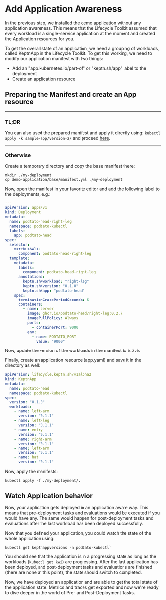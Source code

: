 # Add Application Awareness

In the previous step, we installed the demo application without any application awareness.
This means that the Lifecycle
Toolkit assumed that every workload is a single-service application at the moment and created the Application resources
for you.

To get the overall state of an application, we need a grouping of workloads, called KeptnApp in the Lifecycle Toolkit.
To get this working, we need to modify our application manifest with two things:

* Add an "app.kubernetes.io/part-of" or "keptn.sh/app" label to the deployment
* Create an application resource

## Preparing the Manifest and create an App resource

---

### TL;DR

You can also used the prepared manifest and apply it directly using: `kubectl apply -k sample-app/version-2/` and
proceed [here](#watch-application-behavior).

---

### Otherwise

Create a temporary directory and copy the base manifest there:

```shell
mkdir ./my-deployment
cp demo-application/base/manifest.yml ./my-deployment
```

Now, open the manifest in your favorite editor and add the following label to the deployments, e.g.:

```yaml
---
apiVersion: apps/v1
kind: Deployment
metadata:
  name: podtato-head-right-leg
  namespace: podtato-kubectl
  labels:
    app: podtato-head
spec:
  selector:
    matchLabels:
      component: podtato-head-right-leg
  template:
    metadata:
      labels:
        component: podtato-head-right-leg
      annotations:
        keptn.sh/workload: "right-leg"
        keptn.sh/version: "0.1.0"
        keptn.sh/app: "podtato-head"
    spec:
      terminationGracePeriodSeconds: 5
      containers:
        - name: server
          image: ghcr.io/podtato-head/right-leg:0.2.7
          imagePullPolicy: Always
          ports:
            - containerPort: 9000
          env:
            - name: PODTATO_PORT
              value: "9000"
```

Now, update the version of the workloads in the manifest to `0.2.0`.

Finally, create an application resource (app.yaml) and save it in the directory as well:

```yaml
apiVersion: lifecycle.keptn.sh/v1alpha2
kind: KeptnApp
metadata:
  name: podtato-head
  namespace: podtato-kubectl
spec:
  version: "0.1.0"
  workloads:
    - name: left-arm
      version: "0.1.1"
    - name: left-leg
      version: "0.1.1"
    - name: entry
      version: "0.1.1"
    - name: right-arm
      version: "0.1.1"
    - name: left-arm
      version: "0.1.1"
    - name: hat
      version: "0.1.1"
```

Now, apply the manifests:

```shell
kubectl apply -f ./my-deployment/.
```

## Watch Application behavior

Now, your application gets deployed in an application aware way.
This means that pre-deployment tasks and evaluations
would be executed if you would have any.
The same would happen for post-deployment tasks and evaluations after the last
workload has been deployed successfully.

Now that you defined your application, you could watch the state of the whole application using:

```shell
kubectl get keptnappversions -n podtato-kubectl`
```

You should see that the application is in a progressing state as long as the workloads (`kubectl get kwi`) are
progressing.
After the last application has been deployed, and post-deployment tasks and evaluations are finished (there
are none at this point), the state should switch to completed.

Now, we have deployed an application and are able to get the total state of the application state.
Metrics and traces
get exported and now we're ready to dive deeper in the world of Pre- and Post-Deployment Tasks.
